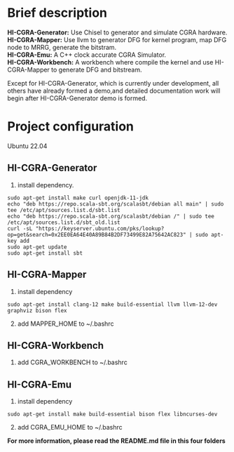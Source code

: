 # Brief description

**HI-CGRA-Generator:** Use Chisel to generator and simulate CGRA hardware.  
**HI-CGRA-Mapper:** Use llvm to generator DFG for kernel program, map DFG node to MRRG, generate the bitstram.  
**HI-CGRA-Emu:** A C++ clock accurate CGRA Simulator.  
**HI-CGRA-Workbench:** A workbench where compile the kernel and use HI-CGRA-Mapper to generate DFG and bitstream.  

Except for HI-CGRA-Generator, which is currently under development, all others have already formed a demo,and detailed documentation work will begin after HI-CGRA-Generator demo is formed.

# Project configuration

Ubuntu 22.04

## HI-CGRA-Generator

1.  install dependency.
```
sudo apt-get install make curl openjdk-11-jdk
echo "deb https://repo.scala-sbt.org/scalasbt/debian all main" | sudo tee /etc/apt/sources.list.d/sbt.list
echo "deb https://repo.scala-sbt.org/scalasbt/debian /" | sudo tee /etc/apt/sources.list.d/sbt_old.list
curl -sL "https://keyserver.ubuntu.com/pks/lookup?op=get&search=0x2EE0EA64E40A89B84B2DF73499E82A75642AC823" | sudo apt-key add
sudo apt-get update
sudo apt-get install sbt
```
[mill]: https://com-lihaoyi.github.io/mill/ 

## HI-CGRA-Mapper

1. install dependency
```
sudo apt-get install clang-12 make build-essential llvm llvm-12-dev graphviz bison flex
```
2. add MAPPER\_HOME to ~/.bashrc

## HI-CGRA-Workbench

1. add CGRA\_WORKBENCH to ~/.bashrc  

## HI-CGRA-Emu

1. install dependency
```
sudo apt-get install make build-essential bison flex libncurses-dev
```
2. add CGRA\_EMU\_HOME to ~/.bashrc

**For more information, please read the README.md file in this four folders**
